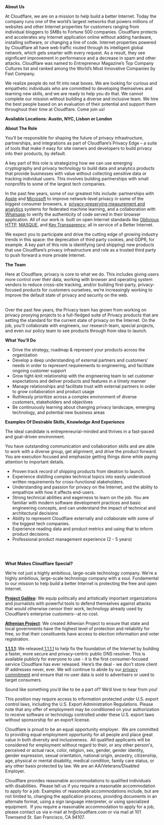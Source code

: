 <div class="content-intro">
	<div><strong>About Us</strong></div>
	<div>
		<p>At Cloudflare, we are on a mission to help build a better Internet. Today the company runs one of the world’s largest networks that powers millions of websites and other Internet properties for customers ranging from individual bloggers to SMBs to Fortune 500 companies. Cloudflare protects and accelerates any Internet application online without adding hardware, installing software, or changing a line of code. Internet properties powered by Cloudflare all have web traffic routed through its intelligent global network, which gets smarter with every request. As a result, they see significant improvement in performance and a decrease in spam and other attacks. Cloudflare was named to Entrepreneur Magazine’s Top Company Cultures list and ranked among the World’s Most Innovative Companies by Fast Company.&nbsp;</p>
		<p><span style="font-weight: 400;">We realize people do not fit into neat boxes. We are looking for curious and empathetic individuals who are committed to developing themselves and learning new skills, and we are ready to help you do that. We cannot complete our mission without building a diverse and inclusive team. We hire the best people based on an evaluation of their potential and support them throughout their time at Cloudflare. Come join us!&nbsp;</span></p>
	</div>
</div>
<p><strong>Available Locations: Austin, NYC, Lisbon or London</strong></p>
<p><strong>About The Role</strong></p>
<p>You’ll be responsible for shaping the future of privacy infrastructure, partnerships, and integrations as part of Cloudflare’s Privacy Edge – a suite of tools that make it easy for site owners and developers to build privacy into their products, by default.</p>
<p>A key part of this role is strategizing how we can use emerging cryptography and privacy technology to build data and analytics products that provide businesses with value without collecting sensitive data or tracking individual users. This involves building partnerships with small nonprofits to some of the largest tech companies.&nbsp;</p>
<p>In the past few years, some of our greatest hits include: partnerships with <a href="https://blog.cloudflare.com/icloud-private-relay/">Apple</a> and <a href="https://blog.cloudflare.com/cloudflare-now-powering-microsoft-edge-secure-network">Microsoft</a> to improve network-level privacy in some of the biggest consumer browsers, a&nbsp; <a href="https://blog.cloudflare.com/privacy-edge-making-building-privacy-first-apps-easier/">privacy-preserving measurement and analytics</a> systems for federated machine learning, and a collaboration with <a href="https://blog.cloudflare.com/cloudflare-verifies-code-whatsapp-web-serves-users/">Whatsapp</a> to verify the authenticity of code served in their browser application. All of our work is&nbsp; built on open Internet standards like <a href="https://ietf-wg-ohai.github.io/oblivious-http/draft-ietf-ohai-ohttp.html">Oblivious HTTP</a>, <a href="https://datatracker.ietf.org/wg/masque/about/">MASQUE</a>, and <a href="https://datatracker.ietf.org/wg/keytrans/about/">Key Transparency</a>; all in service of a Better Internet.</p>
<p>We expect you to participate and drive the cutting edge of growing industry trends in this space: the deprecation of third party cookies, and GDPR, for example. A key part of this role is identifying (and shipping) new products that use Cloudflare’s privacy infrastructure and role as a trusted third party to push forward a more private Internet.</p>
<p><strong>The Team</strong></p>
<p>Here at Cloudflare, privacy is core to what we do. This includes giving users more control over their data, working with browser and operating system vendors to reduce cross-site tracking, and/or building first-party, privacy-focused products for customers ourselves, we’re increasingly working to improve the default state of privacy and security on the web.</p>
<p><br>Over the past few years, the Privacy team has grown from working on privacy proxying projects to a full-fledged suite of Privacy products that are setting the standard for the current state of privacy on the Internet. On the job, you'll collaborate with engineers, our research team, special projects, and even our policy team to see products through from idea to launch.&nbsp;</p>
<p><strong>What You’ll Do</strong></p>
<ul>
	<li>Drive the strategy, roadmap &amp; represent your products across the organization</li>
	<li>Develop a deep understanding of external partners and customers’ needs in order to represent requirements to engineering, and facilitate ongoing customer support</li>
	<li>Grow tight-knit relationship with the engineering team to set customer expectations and deliver products and features in a timely manner</li>
	<li>Manage relationships and facilitate trust with external partners in order to grow collaboration and product usage&nbsp;</li>
	<li>Ruthlessly prioritize across a complex environment of diverse customers, stakeholders and objectives</li>
	<li>Be continuously learning about changing privacy landscape, emerging technology, and potential new business areas</li>
</ul>
<p><strong>Examples Of Desirable Skills, Knowledge And Experience</strong></p>
<p>The ideal candidate is entrepreneurial-minded and thrives in a fast-paced and goal-driven environment.&nbsp;</p>
<p>You have outstanding communication and collaboration skills and are able to work with a diverse group, get alignment, and drive the product forward. You are execution focused and emphasize getting things done while paying attention to important details.&nbsp;</p>
<ul>
	<li>Proven track record of shipping products from ideation to launch.</li>
	<li>Experience distilling complex technical topics into easily understood written requirements for cross-functional stakeholders.</li>
	<li>Understanding and passion for privacy on the Internet, and the ability to empathize with how it affects end-users.&nbsp;</li>
	<li>Strong technical abilities and eagerness to learn on the job. You are familiar with modern software development practices and basic engineering concepts, and can understand the impact of technical and architectural decisions</li>
	<li>Ability to represent Cloudflare externally and collaborate with some of the biggest tech companies.</li>
	<li>Experience reading data and product metrics and using that to inform product decisions.</li>
	<li>Professional product management experience (2 - 5 years) <br><br></li>
</ul>
<p>&nbsp;</p>
<div class="content-conclusion">
	<p><strong>What Makes Cloudflare Special?</strong></p>
	<p><span style="font-weight: 400;">We’re not just a highly ambitious, large-scale technology company. We’re a highly ambitious, large-scale technology company with a soul. Fundamental to our mission to help build a better Internet is protecting the free and open Internet.</span></p>
	<p><a href="https://blog.cloudflare.com/protecting-free-expression-online/"><strong>Project Galileo</strong></a><span style="font-weight: 400;">: We equip politically and artistically important organizations and journalists with powerful tools to defend themselves against attacks that would otherwise censor their work, technology already used by Cloudflare’s enterprise customers--at no cost.</span></p>
	<p><strong><a href="https://www.cloudflare.com/athenian/">Athenian Project</a></strong><span style="font-weight: 400;">: We created Athenian Project to ensure that state and local governments have the highest level of protection and reliability for free, so that their constituents have access to election information and voter registration.</span></p>
	<p><a href="https://1.1.1.1/"><strong>1.1.1.1</strong></a><span style="font-weight: 400;">: We released</span><a href="https://1.1.1.1/"> <span style="font-weight: 400;">1.1.1.1</span></a><span style="font-weight: 400;"> to help fix the foundation of the Internet by building a faster, more secure and privacy-centric public DNS resolver. This is available publicly for everyone to use - it is the first consumer-focused service Cloudflare has ever released. Here’s the deal - we don’t store client IP addresses never, ever. We will continue to abide by our</span><a href="https://developers.cloudflare.com/1.1.1.1/privacy/public-dns-resolver"> privacy commitment</a><span style="font-weight: 400;"> and ensure that no user data is sold to advertisers or used to target consumers.</span></p>
	<p><span style="font-weight: 400;">Sound like something you’d like to be a part of? We’d love to hear from you!</span></p>
	<p><span style="font-weight: 400;">This position may require access to information protected under U.S. export control laws, including the U.S. Export Administration Regulations. Please note that any offer of employment may be conditioned on your authorization to receive software or technology controlled under these U.S. export laws without sponsorship for an export license.</span></p>
	<p><span style="font-weight: 400;">Cloudflare is proud to be an equal opportunity employer. &nbsp;We are committed to providing equal employment opportunity for all people and place great value in both diversity and inclusiveness. &nbsp;All qualified applicants will be considered for employment without regard to their, or any other person's, perceived or actual</span> <span style="font-weight: 400;">race, color, religion, sex, gender, gender identity, gender expression, sexual orientation, national origin, ancestry, citizenship, age, physical or mental disability, medical condition, family care status, or any other basis protected by law. </span><span style="font-weight: 400;">We are an AA/Veterans/Disabled Employer.</span></p>
	<p><span style="font-weight: 400;">Cloudflare provides reasonable accommodations to qualified individuals with disabilities. &nbsp;Please tell us if you require a reasonable accommodation to apply for a job. Examples of reasonable accommodations include, but are not limited to, changing the application process, providing documents in an alternate format, using a sign language interpreter, or using specialized equipment. &nbsp;If you require a reasonable accommodation to apply for a job, please contact us via e-mail at </span><span style="font-weight: 400;">hr@cloudflare.com</span><span style="font-weight: 400;"> or via mail at 101 Townsend St. San Francisco, CA 94107.</span></p>
</div>